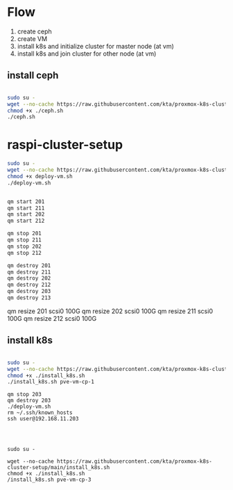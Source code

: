 # Flow

1. create ceph
2. create VM
3. install k8s and initialize cluster for master node (at vm)
3. install k8s and join cluster for other node (at vm)

## install ceph

```bash

sudo su -
wget --no-cache https://raw.githubusercontent.com/kta/proxmox-k8s-cluster-setup/main/ceph.sh
chmod +x ./ceph.sh
./ceph.sh
```

# raspi-cluster-setup


```bash
sudo su -
wget --no-cache https://raw.githubusercontent.com/kta/proxmox-k8s-cluster-setup/main/deploy-vm.sh
chmod +x deploy-vm.sh
./deploy-vm.sh


qm start 201
qm start 211
qm start 202
qm start 212

qm stop 201
qm stop 211
qm stop 202
qm stop 212

qm destroy 201
qm destroy 211
qm destroy 202
qm destroy 212
qm destroy 203
qm destroy 213
```


qm resize 201 scsi0 100G
qm resize 202 scsi0 100G
qm resize 211 scsi0 100G
qm resize 212 scsi0 100G



## install k8s

```bash

sudo su -
wget --no-cache https://raw.githubusercontent.com/kta/proxmox-k8s-cluster-setup/main/install_k8s.sh
chmod +x ./install_k8s.sh
./install_k8s.sh pve-vm-cp-1
```

```
qm stop 203
qm destroy 203
./deploy-vm.sh
rm ~/.ssh/known_hosts
ssh user@192.168.11.203




sudo su -

wget --no-cache https://raw.githubusercontent.com/kta/proxmox-k8s-cluster-setup/main/install_k8s.sh
chmod +x ./install_k8s.sh
/install_k8s.sh pve-vm-cp-3
```
